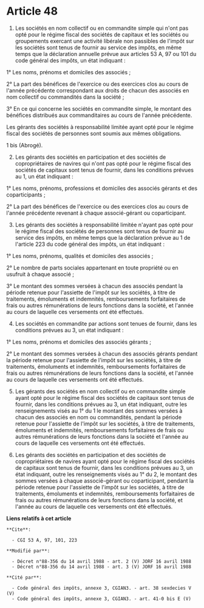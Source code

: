 # Article 48

1. Les sociétés en nom collectif ou en commandite simple qui n'ont pas opté pour le régime fiscal des sociétés de capitaux et
les sociétés ou groupements exercant une activité libérale non passibles de l'impôt sur les sociétés sont tenus de fournir au
service des impôts, en même temps que la déclaration annuelle prévue aux articles 53 A, 97 ou 101 du code général des impôts,
un état indiquant :

1° Les noms, prénoms et domiciles des associés ;

2° La part des bénéfices de l'exercice ou des exercices clos au cours de l'année précédente correspondant aux droits de
chacun des associés en nom collectif ou commandités dans la société ;

3° En ce qui concerne les sociétés en commandite simple, le montant des bénéfices distribués aux commanditaires au cours de
l'année précédente.

Les gérants des sociétés à responsabilité limitée ayant opté pour le régime fiscal des sociétés de personnes sont soumis aux
mêmes obligations.

1 bis (Abrogé).

2. Les gérants des sociétés en participation et des sociétés de copropriétaires de navires qui n'ont pas opté pour le régime
fiscal des sociétés de capitaux sont tenus de fournir, dans les conditions prévues au 1, un état indiquant :

1° Les noms, prénoms, professions et domiciles des associés gérants et des coparticipants ;

2° La part des bénéfices de l'exercice ou des exercices clos au cours de l'année précédente revenant à chaque associé-gérant
ou coparticipant.

3. Les gérants des sociétés à responsabilité limitée n'ayant pas opté pour le régime fiscal des sociétés de personnes sont
tenus de fournir au service des impôts, en même temps que la déclaration prévue au 1 de l'article 223 du code général des
impôts, un état indiquant :

1° Les noms, prénoms, qualités et domiciles des associés ;

2° Le nombre de parts sociales appartenant en toute propriété ou en usufruit à chaque associé ;

3° Le montant des sommes versées à chacun des associés pendant la période retenue pour l'assiette de l'impôt sur les
sociétés, à titre de traitements, émoluments et indemnités, remboursements forfaitaires de frais ou autres rémunérations de
leurs fonctions dans la société, et l'année au cours de laquelle ces versements ont été effectués.

4. Les sociétés en commandite par actions sont tenues de fournir, dans les conditions prévues au 3, un état indiquant :

1° Les noms, prénoms et domiciles des associés gérants ;

2° Le montant des sommes versées à chacun des associés gérants pendant la période retenue pour l'assiette de l'impôt sur les
sociétés, à titre de traitements, émoluments et indemnités, remboursements forfaitaires de frais ou autres rémunérations de
leurs fonctions dans la société, et l'année au cours de laquelle ces versements ont été effectués.

5. Les gérants des sociétés en nom collectif ou en commandite simple ayant opté pour le régime fiscal des sociétés de
capitaux sont tenus de fournir, dans les conditions prévues au 3, un état indiquant, outre les renseignements visés au 1° du
1 le montant des sommes versées à chacun des associés en nom ou commandités, pendant la période retenue pour l'assiette de
l'impôt sur les sociétés, à titre de traitements, émoluments et indemnités, remboursements forfaitaires de frais ou autres
rémunérations de leurs fonctions dans la société et l'année au cours de laquelle ces versements ont été effectués.

6. Les gérants des sociétés en participation et des sociétés de copropriétaires de navires ayant opté pour le régime fiscal
des sociétés de capitaux sont tenus de fournir, dans les conditions prévues au 3, un état indiquant, outre les renseignements
visés au 1° du 2, le montant des sommes versées à chaque associé-gérant ou coparticipant, pendant la période retenue pour
l'assiette de l'impôt sur les sociétés, à titre de traitements, émoluments et indemnités, remboursements forfaitaires de
frais ou autres rémunérations de leurs fonctions dans la société, et l'année au cours de laquelle ces versements ont été
effectués.

**Liens relatifs à cet article**

	**Cite**:

	  - CGI 53 A, 97, 101, 223

	**Modifié par**:

	  - Décret n°88-356 du 14 avril 1988 - art. 2 (V) JORF 16 avril 1988
	  - Décret n°88-356 du 14 avril 1988 - art. 3 (V) JORF 16 avril 1988

	**Cité par**:

	  - Code général des impôts, annexe 3, CGIAN3. - art. 38 sexdecies V (V)
	  - Code général des impôts, annexe 3, CGIAN3. - art. 41-0 bis E (V)
